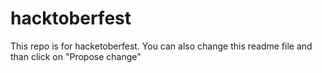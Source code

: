 # hacktoberfest

This repo is for hacketoberfest. You can also change this readme file and than click on "Propose change"
